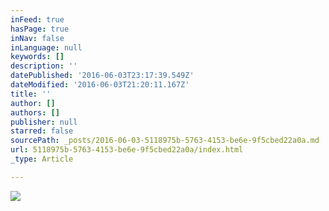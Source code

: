 ```yaml
---
inFeed: true
hasPage: true
inNav: false
inLanguage: null
keywords: []
description: ''
datePublished: '2016-06-03T23:17:39.549Z'
dateModified: '2016-06-03T21:20:11.167Z'
title: ''
author: []
authors: []
publisher: null
starred: false
sourcePath: _posts/2016-06-03-5118975b-5763-4153-be6e-9f5cbed22a0a.md
url: 5118975b-5763-4153-be6e-9f5cbed22a0a/index.html
_type: Article

---
```

![](https://the-grid-user-content.s3-us-west-2.amazonaws.com/9920e084-7493-47be-90ef-680fd49bcf22.jpg)